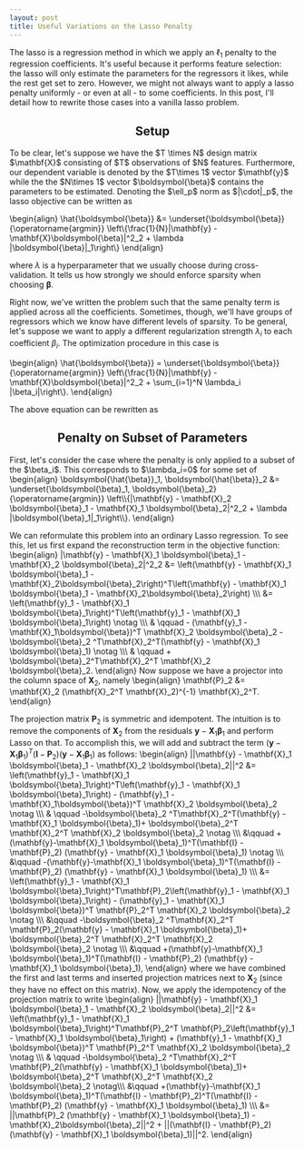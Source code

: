 ```yaml
---
layout: post
title: Useful Variations on the Lasso Penalty
---
```


The lasso is a regression method in which we apply an $\ell_1$ penalty to the regression coefficients. It's useful because it performs feature selection: the lasso will only estimate the parameters for the regressors it likes, while the rest get set to zero. However, we might not always want to apply a lasso penalty uniformly - or even at all - to some coefficients. In this post, I'll detail how to rewrite those cases into a vanilla lasso problem. 

<h2 align="center">Setup</h2>
To be clear, let's suppose we have the $T \times N$ design matrix $\mathbf{X}$ consisting of $T$ observations of $N$ features. Furthermore, our dependent variable is denoted by the $T\times 1$ vector $\mathbf{y}$ while the the $N\times 1$ vector $\boldsymbol{\beta}$ contains the parameters to be estimated. Denoting the $\ell_p$ norm as $|\cdot|_p$, the lasso objective can be written as

\begin{align}
\hat{\boldsymbol{\beta}} &= \underset{\boldsymbol{\beta}}{\operatorname{argmin}} \left\\{\frac{1}{N}|\mathbf{y} - \mathbf{X}\boldsymbol{\beta}|^2_2 + \lambda |\boldsymbol{\beta}|_1\right\\}
\end{align}

where $\lambda$ is a hyperparameter that we usually choose during cross-validation. It tells us how strongly we should enforce sparsity when choosing $\boldsymbol{\beta}$. 

Right now, we've written the problem such that the same penalty term is applied across all the coefficients. Sometimes, though, we'll have groups of regressors which we know have different levels of sparsity. To be general, let's suppose we want to apply a different regularization strength $\lambda_i$ to each coefficient $\beta_i$. The optimization procedure in this case is 

\begin{align}
\hat{\boldsymbol{\beta}} = \underset{\boldsymbol{\beta}}{\operatorname{argmin}} \left\\{\frac{1}{N}|\mathbf{y} - \mathbf{X}\boldsymbol{\beta}|^2_2 + \sum\_{i=1}^N \lambda_i |\beta_i|\right\\}.
\end{align}

The above equation can be rewritten as 

<h2 align="center">Penalty on Subset of Parameters</h2>
First, let's consider the case where the penalty is only applied to a subset of the $\beta_i$. This corresponds to $\lambda_i=0$ for some set of 
\begin{align}
	\boldsymbol{\hat{\beta}}_1, \boldsymbol{\hat{\beta}}_2 &= \underset{\boldsymbol{\beta}_1, \boldsymbol{\beta}_2}{\operatorname{argmin}} \left\\{|\mathbf{y} - \mathbf{X}_2 \boldsymbol{\beta}_1 - \mathbf{X}_1 \boldsymbol{\beta}_2|^2_2 + \lambda |\boldsymbol{\beta}_1|_1\right\\}.
\end{align}

We can reformulate this problem into an ordinary Lasso regression. To see this, let us first expand the reconstruction term in the objective function:
\begin{align}
	|\mathbf{y} - \mathbf{X}_1 \boldsymbol{\beta}_1 - \mathbf{X}_2 \boldsymbol{\beta}_2|^2_2 &= \left(\mathbf{y} - \mathbf{X}_1 \boldsymbol{\beta}_1 - \mathbf{X}_2\boldsymbol{\beta}_2\right)^T\left(\mathbf{y} - \mathbf{X}_1 \boldsymbol{\beta}_1 - \mathbf{X}_2\boldsymbol{\beta}_2\right) \\\\\\
	&= \left(\mathbf{y}_1 - \mathbf{X}_1 \boldsymbol{\beta}_1\right)^T\left(\mathbf{y}_1 - \mathbf{X}_1 \boldsymbol{\beta}_1\right)  \notag \\\\\\
	& \qquad - (\mathbf{y}_1 - \mathbf{X}_1\boldsymbol{\beta})^T \mathbf{X}_2 \boldsymbol{\beta}_2 -\boldsymbol{\beta}_2 ^T\mathbf{X}_2^T(\mathbf{y} - \mathbf{X}_1 \boldsymbol{\beta}_1) \notag \\\\\\
	& \qquad + \boldsymbol{\beta}_2^T\mathbf{X}_2^T \mathbf{X}_2 \boldsymbol{\beta}_2.
\end{align}
Now suppose we have a projector into the column space of $\mathbf{X}_2$, namely 
\begin{align}
	\mathbf{P}_2 &= \mathbf{X}_2 (\mathbf{X}_2^T \mathbf{X}_2)^{-1} \mathbf{X}_2^T.
\end{align}

The projection matrix $\mathbf{P}_2$ is symmetric and idempotent. The intuition is to remove the components of $\mathbf{X}_2$ from the residuals $\mathbf{y}-\mathbf{X}_1 \boldsymbol{\beta}_1$ and perform Lasso on that. To accomplish this, we will add and subtract the term $(\mathbf{y}-\mathbf{X}_1 \boldsymbol{\beta}_1)^T(\mathbf{I} - \mathbf{P}_2) (\mathbf{y} - \mathbf{X}_1 \boldsymbol{\beta}_1)$ as follows:
\begin{align}
	||\mathbf{y} - \mathbf{X}_1 \boldsymbol{\beta}_1 - \mathbf{X}_2 \boldsymbol{\beta}_2||^2 &= \left(\mathbf{y}_1 - \mathbf{X}_1 \boldsymbol{\beta}_1\right)^T\left(\mathbf{y}_1 - \mathbf{X}_1 \boldsymbol{\beta}_1\right) - (\mathbf{y}_1 - \mathbf{X}_1\boldsymbol{\beta})^T \mathbf{X}_2 \boldsymbol{\beta}_2 \notag \\\\\\
	& \qquad  -\boldsymbol{\beta}_2 ^T\mathbf{X}_2^T(\mathbf{y} - \mathbf{X}_1 \boldsymbol{\beta}_1)+ \boldsymbol{\beta}_2^T \mathbf{X}_2^T \mathbf{X}_2 \boldsymbol{\beta}_2 \notag \\\\\\
	&\qquad +(\mathbf{y}-\mathbf{X}_1 \boldsymbol{\beta}_1)^T(\mathbf{I} - \mathbf{P}_2) (\mathbf{y} - \mathbf{X}_1 \boldsymbol{\beta}_1) \notag \\\\\\
	&\qquad -(\mathbf{y}-\mathbf{X}_1 \boldsymbol{\beta}_1)^T(\mathbf{I} - \mathbf{P}_2) (\mathbf{y} - \mathbf{X}_1 \boldsymbol{\beta}_1) \\\\\\
	&= \left(\mathbf{y}_1 - \mathbf{X}_1 \boldsymbol{\beta}_1\right)^T\mathbf{P}_2\left(\mathbf{y}_1 - \mathbf{X}_1 \boldsymbol{\beta}_1\right) - (\mathbf{y}_1 - \mathbf{X}_1 \boldsymbol{\beta})^T \mathbf{P}_2^T \mathbf{X}_2 \boldsymbol{\beta}_2 \notag \\\\\\
	&\qquad -\boldsymbol{\beta}_2 ^T\mathbf{X}_2^T \mathbf{P}_2(\mathbf{y} - \mathbf{X}_1 \boldsymbol{\beta}_1)+ \boldsymbol{\beta}_2^T \mathbf{X}_2^T \mathbf{X}_2 \boldsymbol{\beta}_2 \notag \\\\\\
	&\qquad +(\mathbf{y}-\mathbf{X}_1 \boldsymbol{\beta}_1)^T(\mathbf{I} - \mathbf{P}_2) (\mathbf{y} - \mathbf{X}_1 \boldsymbol{\beta}_1),
\end{align}
where we have combined the first and last terms and inserted projection matrices next to $\mathbf{X}_2$ (since they have no effect on this matrix). Now, we apply the idempotency of the projection matrix to write
\begin{align}
	||\mathbf{y} - \mathbf{X}_1 \boldsymbol{\beta}_1 - \mathbf{X}_2 \boldsymbol{\beta}_2||^2 &=  \left(\mathbf{y}_1 - \mathbf{X}_1 \boldsymbol{\beta}_1\right)^T\mathbf{P}_2^T \mathbf{P}_2\left(\mathbf{y}_1 - \mathbf{X}_1 \boldsymbol{\beta}_1\right) + (\mathbf{y}_1 - \mathbf{X}_1 \boldsymbol{\beta})^T \mathbf{P}_2^T \mathbf{X}_2 \boldsymbol{\beta}_2 \notag \\\\\\
	& \qquad -\boldsymbol{\beta}_2 ^T\mathbf{X}_2^T \mathbf{P}_2(\mathbf{y} - \mathbf{X}_1 \boldsymbol{\beta}_1)+ \boldsymbol{\beta}_2^T \mathbf{X}_2^T \mathbf{X}_2 \boldsymbol{\beta}_2 \notag\\\\\\
	&\qquad +(\mathbf{y}-\mathbf{X}_1 \boldsymbol{\beta}_1)^T(\mathbf{I} - \mathbf{P}_2)^T(\mathbf{I} - \mathbf{P}_2) (\mathbf{y} - \mathbf{X}_1 \boldsymbol{\beta}_1) \\\\\\
	&= ||\mathbf{P}_2 (\mathbf{y} - \mathbf{X}_1 \boldsymbol{\beta}_1) - \mathbf{X}_2\boldsymbol{\beta}_2||^2 + ||(\mathbf{I} - \mathbf{P}_2)(\mathbf{y} - \mathbf{X}_1 \boldsymbol{\beta}_1)||^2.
\end{align}
